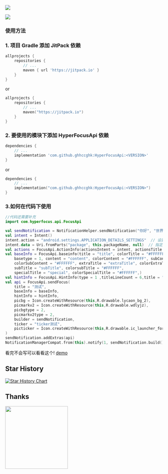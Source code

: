 ![](https://socialify.git.ci/ghhccghk/HyperFocusApi/image?description=1&descriptionEditable=把小米澎湃的焦点通知和灵动岛写成Api方便调用&language=1&name=1&owner=1&theme=Auto)

[![](https://jitpack.io/v/ghhccghk/HyperFocusApi.svg)](https://jitpack.io/#ghhccghk/HyperFocusApi)

### 使用方法

### 1. 项目 Gradle 添加 JitPack 依赖

```groovy
allprojects {
    repositories {
        // ...
        maven { url 'https://jitpack.io' }
    }
}
```

or

```kotlin
allprojects {
    repositories {
        // ...
        maven("https://jitpack.io")
    }
}
```

### 2. 要使用的模块下添加 HyperFocusApi 依赖


```groovy
dependencies {
    // ...
    implementation 'com.github.ghhccghk:HyperFocusApi:<VERSION>'
}
```

or

```kotlin
dependencies {
    // ...
    implementation("com.github.ghhccghk:HyperFocusApi:<VERSION>")
}
```

### 3.如何在代码下使用

```kotlin
//代码还需要补充
import com.hyperfocus.api.FocusApi

val sendNotification = NotificationHelper.sendNotification("你好", "世界")
val intent = Intent()
intent.action = "android.settings.APPLICATION_DETAILS_SETTINGS"  // 设置 Action，跳转到应用详情页
intent.data = Uri.fromParts("package", this.packageName, null)  // 指定要打开的应用包名
val actions = FocusApi.ActionInfo(actionsIntent = intent, actionsTitle = "test")
val baseInfo = FocusApi.baseinfo(title = "title", colorTitle = "#FFFFFF",
    basetype = 1, content = "content", colorContent = "#FFFFFF", subContent = "subContent",
    colorSubContent = "#FFFFFF", extraTitle = "extraTitle", colorExtraTitle = "#FFFFFF",
    subTitle = "subTitle", colorsubTitle = "#FFFFFF",
    specialTitle = "special", colorSpecialTitle = "#FFFFFF",)
val hintInfo = FocusApi.HintInfo(type = 1 ,titleLineCount = 6,title = "这是Hint里的title", colortitle = "#FFFFFF" , content = "content",  colorContent = "#FFFFFF", actionInfo = actions)
val api = FocusApi.sendFocus(
    title = "测试",
    baseInfo = baseInfo,
    hintInfo = hintInfo,
    picbg = Icon.createWithResource(this,R.drawable.lycaon_bg_2),
    picmarkv2 = Icon.createWithResource(this,R.drawable.wdlyjz),
    picbgtype = 2,
    picmarkv2type = 2,
    builder = sendNotification,
    ticker = "ticker测试",
    picticker = Icon.createWithResource(this,R.drawable.ic_launcher_foreground)
)
sendNotification.addExtras(api)
NotificationManagerCompat.from(this).notify(1, sendNotification.build())
```
看完不会写可以看看这个! [demo](https://github.com/ghhccghk/HyperFocusNotifDemo)

## Star History

[![Star History Chart](https://api.star-history.com/svg?repos=ghhccghk/HyperFocusApi&type=Timeline)](https://star-history.com/#ghhccghk/HyperFocusApi&Timeline)

## Thanks
[<img src="https://resources.jetbrains.com/storage/products/company/brand/logos/jb_beam.png" width="200"/>](https://www.jetbrains.com)